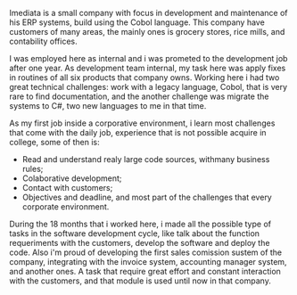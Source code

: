 <p>
  Imediata is a small company with focus in development and maintenance of his ERP systems, build using the Cobol language. This company have customers of many areas, the mainly ones is grocery stores, rice mills, and contability offices.
</p>

<p>I was employed here as internal and i was prometed to the development job after one year. As development team internal, my task here was apply fixes in routines of all six products that company owns. Working here i had two great technical challenges: work with a legacy language, Cobol, that is very rare to find documentation, and the another challenge was migrate the systems to C#, two new languages to me in that time.
</p>

<p>As my first job inside a corporative environment, i learn most challenges that come with the daily job, experience that is not possible acquire in college, some of then is:</p>
<ul>
  <li>Read and understand realy large code sources, withmany business rules;</li>
  <li>Colaborative development;</li>
  <li>Contact with customers;</li>
  <li>Objectives and deadline, and most part of the challenges that every corporate environment.</li>
</ul>

<p>During the 18 months that i worked here, i made all the possible type of tasks in the software development cycle, like talk about the function requeriments with the customers, develop the software and deploy the code. Also i'm proud of developing the first sales comission sustem of the company, integrating with the invoice system, accounting manager system, and another ones. A task that require great effort and constant interaction with the customers, and that module is used until now in that company.</p>